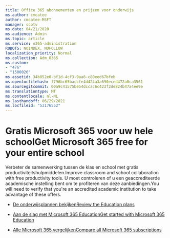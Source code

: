 ```yaml
---
title: Office 365 abonnementen en prijzen voor onderwijs
ms.author: cmcatee
author: cmcatee-MSFT
manager: scotv
ms.date: 04/21/2020
ms.audience: Admin
ms.topic: article
ms.service: o365-administration
ROBOTS: NOINDEX, NOFOLLOW
localization_priority: Normal
ms.collection: Adm_O365
ms.custom:
- "476"
- "1500026"
ms.assetid: 34b852e0-bf1d-4cf3-9aa6-c80eed67bfeb
ms.openlocfilehash: f796bc65baccfe4d424a3a690eced472a0ca3561
ms.sourcegitcommit: 00a9c41575be54dccac6c423f2de824b47a4ee9e
ms.translationtype: MT
ms.contentlocale: nl-NL
ms.lasthandoff: 06/29/2021
ms.locfileid: "53176552"
---
```

# <a name="get-microsoft-365-free-for-your-entire-school"></a><span data-ttu-id="fc98d-102">Gratis Microsoft 365 voor uw hele school</span><span class="sxs-lookup"><span data-stu-id="fc98d-102">Get Microsoft 365 free for your entire school</span></span>

<span data-ttu-id="fc98d-103">Verbeter de samenwerking tussen de klas en school met gratis productiviteitshulpmiddelen.</span><span class="sxs-lookup"><span data-stu-id="fc98d-103">Improve classroom and school collaboration with free productivity tools.</span></span> <span data-ttu-id="fc98d-104">U moet controleren of u een geaccrediteerde academische instelling bent om te profiteren van deze aanbiedingen.</span><span class="sxs-lookup"><span data-stu-id="fc98d-104">You will need to verify that you're an accredited academic institution to take advantage of these offers.</span></span>
  
- [<span data-ttu-id="fc98d-105">De onderwijsplannen bekijken</span><span class="sxs-lookup"><span data-stu-id="fc98d-105">Review the Education plans</span></span>](https://products.office.com/academic/compare-office-365-education-plans)

- [<span data-ttu-id="fc98d-106">Aan de slag met Microsoft 365 Education</span><span class="sxs-lookup"><span data-stu-id="fc98d-106">Get started with Microsoft 365 Education</span></span>](https://support.office.com/article/get-started-with-office-365-education-ab02abe5-a1ee-458c-b749-5b44416ccf14?wt.mc_id=o365_portal_mmaven&ui=en-US&rs=en-US&ad=US)

- [<span data-ttu-id="fc98d-107">Alle Microsoft 365 vergelijken</span><span class="sxs-lookup"><span data-stu-id="fc98d-107">Compare all Microsoft 365 subscriptions</span></span>](https://products.office.com/business/compare-more-office-365-for-business-plans)